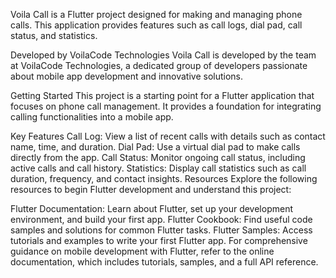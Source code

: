 
Voila Call is a Flutter project designed for making and managing phone calls. This application provides features such as call logs, dial pad, call status, and statistics.

Developed by VoilaCode Technologies
Voila Call is developed by the team at VoilaCode Technologies, a dedicated group of developers passionate about mobile app development and innovative solutions.

Getting Started
This project is a starting point for a Flutter application that focuses on phone call management. It provides a foundation for integrating calling functionalities into a mobile app.

Key Features
Call Log: View a list of recent calls with details such as contact name, time, and duration.
Dial Pad: Use a virtual dial pad to make calls directly from the app.
Call Status: Monitor ongoing call status, including active calls and call history.
Statistics: Display call statistics such as call duration, frequency, and contact insights.
Resources
Explore the following resources to begin Flutter development and understand this project:

Flutter Documentation: Learn about Flutter, set up your development environment, and build your first app.
Flutter Cookbook: Find useful code samples and solutions for common Flutter tasks.
Flutter Samples: Access tutorials and examples to write your first Flutter app.
For comprehensive guidance on mobile development with Flutter, refer to the online documentation, which includes tutorials, samples, and a full API reference.
